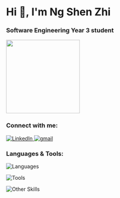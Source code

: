 <h1>Hi 👋, I'm Ng Shen Zhi</h1>

<h3><b>Software Engineering Year 3 student</b></h3>


<p>
  <a href="https://github.com/anuraghazra/convoychat">
    <img height=200 align="center" src="https://github-readme-stats.vercel.app/api/top-langs?username=ObsCure9277&theme=dark&layout=compact&langs_count=6&exclude_repo=TARUMT-RSW-2325,ObsCure9277.github.io&card_width=300)"/>
  </a>
</p>

<h3>Connect with me:</h3>

<p>
  <a href="https://www.linkedin.com/in/ng-shen-zhi-43126a361" target="blank">
    <img src="https://skillicons.dev/icons?i=linkedin" alt="LinkedIn" />
  </a>
  <a href="https://mail.google.com/mail/u/0/?fs=1&tf=cm&source=mailto&to=ngshenzhiwork@gmail.com" target="blank">
    <img src="https://skillicons.dev/icons?i=gmail" alt="gmail" />
  </a>
</p>

<h3>Languages & Tools:</h3>

<p>
  <img src="https://go-skill-icons.vercel.app/api/icons?i=html,css,cpp,cs,assembly,js,java,dart" alt="Languages" />
</p>

<p>
  <img src="https://go-skill-icons.vercel.app/api/icons?i=vscode,visualstudio,androidstudio,flutter,oracle,firebase" alt="Tools" />
</p>

<p>
  <img src="https://go-skill-icons.vercel.app/api/icons?i=canva,figma" alt="Other Skills" />
</p>


